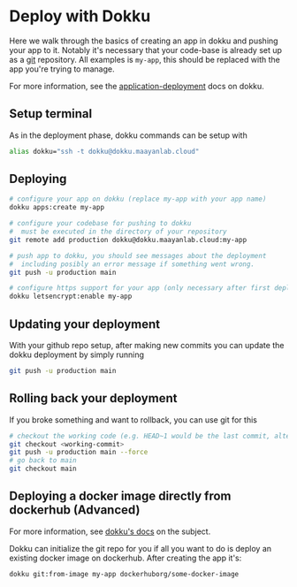 # Deploy with Dokku

Here we walk through the basics of creating an app in dokku and pushing your app to it. Notably it's necessary that your code-base is already set up as a [git](https://git-scm.com/) repository. All examples is `my-app`, this should be replaced with the app you're trying to manage.

For more information, see the [application-deployment](https://dokku.com/docs/deployment/application-deployment/) docs on dokku.

## Setup terminal

As in the deployment phase, dokku commands can be setup with
```bash
alias dokku="ssh -t dokku@dokku.maayanlab.cloud"
```

## Deploying

```bash
# configure your app on dokku (replace my-app with your app name)
dokku apps:create my-app

# configure your codebase for pushing to dokku
#  must be executed in the directory of your repository
git remote add production dokku@dokku.maayanlab.cloud:my-app

# push app to dokku, you should see messages about the deployment
#  including posibly an error message if something went wrong.
git push -u production main

# configure https support for your app (only necessary after first deploy)
dokku letsencrypt:enable my-app
```

## Updating your deployment

With your github repo setup, after making new commits you can update the dokku deployment by simply running
```bash
git push -u production main
```

## Rolling back your deployment

If you broke something and want to rollback, you can use git for this
```bash
# checkout the working code (e.g. HEAD~1 would be the last commit, alternatively locate the commit hash of the working code)
git checkout <working-commit>
git push -u production main --force
# go back to main
git checkout main
```

## Deploying a docker image directly from dockerhub (Advanced)

For more information, see [dokku's docs](https://dokku.com/docs/deployment/methods/git/#initializing-an-app-repository-from-a-docker-image) on the subject.

Dokku can initialize the git repo for you if all you want to do is deploy an existing docker image on dockerhub. After creating the app it's:

```bash
dokku git:from-image my-app dockerhuborg/some-docker-image
```
